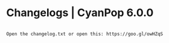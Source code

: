 Changelogs | CyanPop 6.0.0
===========================

```bash

Open the changelog.txt or open this: https://goo.gl/owHZqS

```





